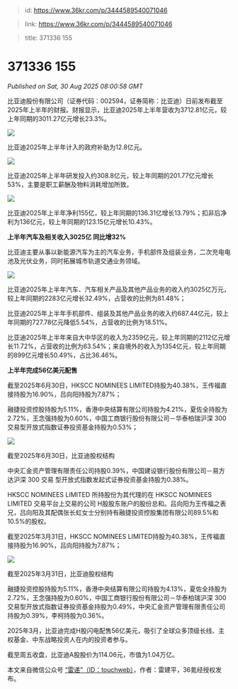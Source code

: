 > id: https://www.36kr.com/p/3444589540071046

> link: https://www.36kr.com/p/3444589540071046

> title: 371336 155

# 371336 155
_Published on Sat, 30 Aug 2025 08:00:58 GMT_

比亚迪股份有限公司（证券代码：002594，证券简称：比亚迪）日前发布截至2025年上半年的财报。财报显示，比亚迪2025年上半年营收为3712.81亿元，较上年同期的3011.27亿元增长23.3%。

![](https://img.36krcdn.com/hsossms/20250830/v2_7229f69255224e54a1f5e151cd32947c@000000_oswg70504oswg1080oswg507_img_000?x-oss-process=image/format,jpg/interlace,1)

比亚迪2025年上半年计入的政府补助为12.8亿元。

![](https://img.36krcdn.com/hsossms/20250830/v2_4038a1caae394d99ba0c1411ac3d84d9@000000_oswg70006oswg1080oswg376_img_000?x-oss-process=image/format,jpg/interlace,1)

比亚迪2025年上半年研发投入约308.8亿元，较上年同期的201.77亿元增长53%，主要是职工薪酬及物料消耗增加所致。

![](https://img.36krcdn.com/hsossms/20250830/v2_0ec628e862b24b48ad9c52b1218e7182@000000_oswg201207oswg1080oswg655_img_000?x-oss-process=image/format,jpg/interlace,1)

比亚迪2025年上半年净利155亿，较上年同期的136.31亿增长13.79%；扣非后净利为136亿元，较上年同期的123.15亿元增长10.43%。

**上半年汽车及相关收入3025亿 同比增32%**

比亚迪主要从事以新能源汽车为主的汽车业务，手机部件及组装业务，二次充电电池及光伏业务，同时拓展城市轨道交通业务领域。

![](https://img.36krcdn.com/hsossms/20250830/v2_12e27232491b46ba889b26cf1dec5a7d@000000_oswg75807oswg1080oswg521_img_000?x-oss-process=image/format,jpg/interlace,1)

比亚迪2025年上半年汽车、汽车相关产品及其他产品业务的收入约3025亿万元，较上年同期的2283亿元增长32.49%，占营收的比例为81.48%；

比亚迪2025年上半年手机部件、组装及其他产品业务的收入约687.44亿元，较上年同期的727.78亿元降低5.54%，占营收的比例为18.51%。

比亚迪2025年上半年来自大中华区的收入为2359亿元，较上年同期的2112亿元增长11.72%，占营收的比例为63.54%；来自境外的收入为1354亿元，较上年同期的899亿元增长50.49%，占比36.46%。

**上半年完成56亿美元配售**

截至2025年6月30日，HKSCC NOMINEES LIMITED持股为40.38%，王传福直接持股为16.90%，吕向阳持股为7.87%；

融捷投资控股持股为5.11%，香港中央结算有限公司持股为4.21%，夏佐全持股为2.72%，王念强持股为0.60%，中国工商银行股份有限公司－华泰柏瑞沪深 300 交易型开放式指数证券投资基金持股为0.53%；

![](https://img.36krcdn.com/hsossms/20250830/v2_e5d77b9af4444277bcc9d8956ee08e61@000000_oswg141706oswg1080oswg1024_img_000?x-oss-process=image/format,jpg/interlace,1)

截至2025年6月30日，比亚迪股权结构

中央汇金资产管理有限责任公司持股0.39%，中国建设银行股份有限公司－易方达沪深 300 交易 型开放式指数发起式证券投资基金持股为0.38%。

HKSCC NOMINEES LIMITED 所持股份为其代理的在 HKSCC NOMINEES LIMITED 交易平台上交易的公司 H股股东账户的股份总和。吕向阳为王传福之表兄，吕向阳及其配偶张长虹女士分别持有融捷投资控股集团有限公司89.5%和10.5%的股权。

截至2025年3月31日，HKSCC NOMINEES LIMITED持股为40.38%，王传福直接持股为16.90%，吕向阳持股为7.87%；

![](https://img.36krcdn.com/hsossms/20250830/v2_f6017b039887465595b60d8bbc4b9577@000000_oswg75258oswg430oswg430_img_000?x-oss-process=image/format,jpg/format,jpg/interlace,1)

截至2025年3月31日，比亚迪股权结构

融捷投资控股持股为5.11%，香港中央结算有限公司持股为4.13%，夏佐全持股为2.72%，王念强持股为0.60%，中国工商银行股份有限公司－华泰柏瑞沪深 300 交易型开放式指数证券投资基金持股为0.49%，中央汇金资产管理有限责任公司持股为0.39%，李柯持股为0.36%。

2025年3月，比亚迪完成H股闪电配售56亿美元，吸引了全球众多顶级长线、主权基金、中东战略投资人在内的投资者参与。

截至周五收盘，比亚迪A股股价为114.06元，市值为1.04万亿。

本文来自微信公众号 [“雷递”（ID：touchweb）](https://mp.weixin.qq.com/s?__biz=MjM5MzQ5NjIyMQ==&mid=2661653485&idx=4&sn=1d64421860a7fcb9a5f7e00f0e29ac9d&chksm=bc75c016a574603b53ed2ffdacc94ab90a8b70e19c893fca9e08320f1c7a7bc64045d2ce2e20&scene=0&xtrack=1#rd)，作者：雷建平，36氪经授权发布。
